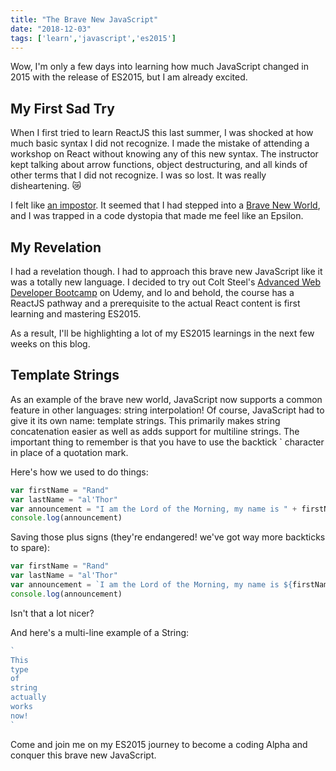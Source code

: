 ```yaml
---
title: "The Brave New JavaScript"
date: "2018-12-03"
tags: ['learn','javascript','es2015']
---
```


Wow, I'm only a few days into learning how much JavaScript changed in 2015 with the release of ES2015, but I am already excited.  

## My First Sad Try
When I first tried to learn ReactJS this last summer, I was shocked at how much basic syntax I did not recognize.  I made the mistake of attending a workshop on React without knowing any of this new syntax.  The instructor kept talking about arrow functions, object destructuring, and all kinds of other terms that I did not recognize.  I was so lost.  It was really disheartening. :crying_cat_face:

I felt like [an impostor](https://en.wikipedia.org/wiki/Impostor_syndrome).  It seemed that I had stepped into a [Brave New World](https://en.wikipedia.org/wiki/Brave_New_World), and I was trapped in a code dystopia that made me feel like an Epsilon.

## My Revelation
I had a revelation though.  I had to approach this brave new JavaScript like it was a totally new language.  I decided to try out Colt Steel's [Advanced Web Developer Bootcamp](https://www.udemy.com/the-advanced-web-developer-bootcamp/) on Udemy, and lo and behold, the course has a ReactJS pathway and a prerequisite to the actual React content is first learning and mastering ES2015.

As a result, I'll be highlighting a lot of my ES2015 learnings in the next few weeks on this blog.

## Template Strings
As an example of the brave new world, JavaScript now supports a common feature in other languages: string interpolation!  Of course, JavaScript had to give it its own name: template strings.  This primarily makes string concatenation easier as well as adds support for multiline strings.  The important thing to remember is that you have to use the backtick ` character in place of a quotation mark.

Here's how we used to do things:
```javascript
var firstName = "Rand"
var lastName = "al'Thor"
var announcement = "I am the Lord of the Morning, my name is " + firstName + " of house " + lastName
console.log(announcement)
```

Saving those plus signs (they're endangered! we've got way more backticks to spare):
```javascript
var firstName = "Rand"
var lastName = "al'Thor"
var announcement = `I am the Lord of the Morning, my name is ${firstName} of house ${lastName}`
console.log(announcement)
```
Isn't that a lot nicer?

And here's a multi-line example of a String:
```javascript
`
This
type
of
string
actually
works
now!
`
```

Come and join me on my ES2015 journey to become a coding Alpha and conquer this brave new JavaScript.